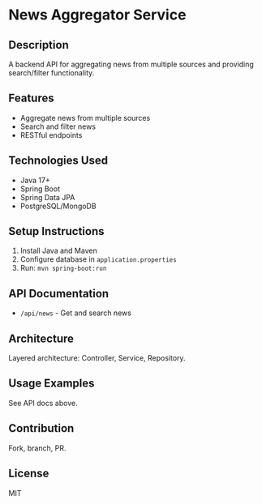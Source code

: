 # News Aggregator Service

## Description
A backend API for aggregating news from multiple sources and providing search/filter functionality.

## Features
- Aggregate news from multiple sources
- Search and filter news
- RESTful endpoints

## Technologies Used
- Java 17+
- Spring Boot
- Spring Data JPA
- PostgreSQL/MongoDB

## Setup Instructions
1. Install Java and Maven
2. Configure database in `application.properties`
3. Run: `mvn spring-boot:run`

## API Documentation
- `/api/news` - Get and search news

## Architecture
Layered architecture: Controller, Service, Repository.

## Usage Examples
See API docs above.

## Contribution
Fork, branch, PR.

## License
MIT
